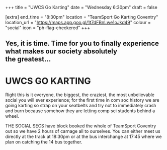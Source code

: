 +++
title = "UWCS Go Karting"
date = "Wednesday 6:30pm"
draft = false

[extra]
end_time = "8:30pm"
location = "TeamSport Go Karting Coventry"
location_url = "https://maps.app.goo.gl/1t7dFBnLwe1oJkd49"
colour = "social"
icon = "ph-flag-checkered"
+++
## Yes, it is time. Time for you to finally experience what makes our society absolutely the greatest...

# UWCS GO KARTING

Right this is it everyone, the biggest, the craziest, the most unbelievable social you will ever experience; for the first time in com soc history we are going karting so strap on your seatbelts and try not to immediately crash and burn because somehow they are letting comp sci students behind a wheel.

THE SOCIAL SECS have block booked the whole of TeamSport Coventry out so we have 2 hours of carnage all to ourselves. You can either meet us directly at the track at 18:30pm or at the bus interchange at 17:45 where we plan on catching the 14 bus together.
